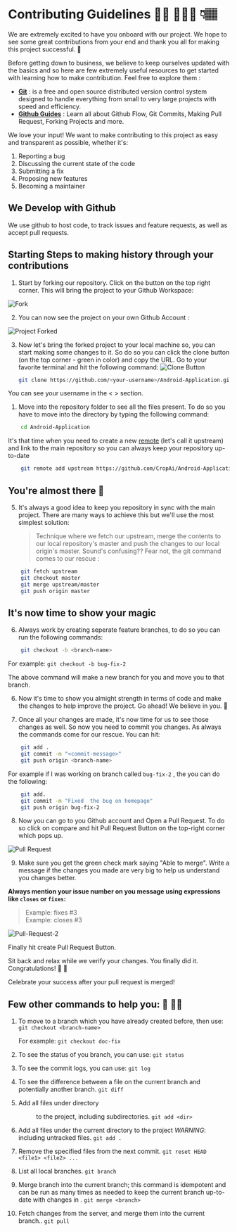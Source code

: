 # Contributing Guidelines 👼🏽 👩🏽‍💻 👇🏽

We are extremely excited to have you onboard with our project. We hope to see some great contributions from your end and thank you all for making this project successful. 🤗

Before getting down to business, we believe to keep ourselves updated with the basics and so here are few extremely useful resources to get started with learning how to make contribution. Feel free to explore them :

- **[Git](https://git-scm.com/)** : is a free and open source distributed version control system designed to handle everything from small to very large projects with speed and efficiency.
- **[Github Guides](https://guides.github.com)** : Learn all about Github Flow, Git Commits, Making Pull Request, Forking Projects and more.

We love your input! We want to make contributing to this project as easy and transparent as possible, whether it's:

1. Reporting a bug
2. Discussing the current state of the code
3. Submitting a fix
4. Proposing new features
5. Becoming a maintainer

## We Develop with Github

  We use github to host code, to track issues and feature requests, as well as accept pull requests.


## Starting Steps to making history through your contributions

1. Start by forking our repository. Click on the button on the top right corner. This will bring the project to your Github Workspace:

![Fork](https://user-images.githubusercontent.com/49617450/80520608-4e095680-89a7-11ea-854f-376e3f1987f0.png)


2. You can now see the project on your own Github Account :

![Project Forked](https://user-images.githubusercontent.com/49617450/80520782-8c9f1100-89a7-11ea-8723-34ab0b1ea6ee.png)


3. Now let's bring the forked project to your local machine so, you can start making some changes to it. So do so you can click the clone button (on the top corner - green  in color) and copy the URL. Go to your favorite terminal and hit the following command:
![Clone Button](https://user-images.githubusercontent.com/49617450/80521005-e7d10380-89a7-11ea-91c4-3c7a78ffb8d8.png)

   ```sh
   git clone https://github.com/<your-username>/Android-Application.git
   ```
You can see your username in the < > section.

1. Move into the repository folder to see all the files present. To do so you have to move into the directory by typing the following command:
```sh
    cd Android-Application
```

It's that time when you need to create a new [remote](https://git-scm.com/book/en/v2/Git-Basics-Working-with-Remotes) (let's call it upstream) and link to the main repository so you can always keep your repository up-to-date

```sh
    git remote add upstream https://github.com/CropAi/Android-Application.git
```

## You're almost there 👏

5. It's always a good idea to keep you repository in sync with the main project. There are many ways to achieve this but we'll use the most simplest solution:
   > Technique where we fetch our upstream, merge the contents to our local repository's master and push the changes to our local origin's master. Sound's confusing?? Fear not, the git command comes to our rescue :

```sh
    git fetch upstream
    git checkout master
    git merge upstream/master
    git push origin master
```

## It's now time to show your magic

6. Always work by creating seperate feature branches, to do so you can run the following commands:
```sh
    git checkout -b <branch-name>
```
For example: `git checkout -b bug-fix-2`

The above command will make a new branch for you and move you to that branch.


6. Now it's time to show you almight strength in terms of code and make the changes to help improve the project. Go ahead! We believe in you. 🤩

7. Once all your changes are made, it's now time for us to see those changes as well. So now you need to commit you changes. As always the commands come for our rescue. You can hit:
```sh
    git add .
    git commit -m "<commit-message>"
    git push origin <branch-name>
```
For example if I was working on branch called `bug-fix-2` , the you can do the following:
```sh
    git add.
    git commit -m "Fixed  the bug on homepage"
    git push origin bug-fix-2
```

8. Now you can go to you Github account and Open a Pull Request. To do so click on compare and hit Pull Request Button on the top-right corner which pops up.

![Pull Request](https://user-images.githubusercontent.com/49617450/78125935-5cf3fc00-742f-11ea-9927-887a38a916de.png)



9. Make sure you get the green check mark saying "Able to merge". Write a message if the changes you made are very big to help us understand you changes better. 

**Always mention your issue number on you message using expressions like `closes` or `fixes`:**
> Example:  fixes #3  
> Example: closes #3
    
![Pull-Request-2](https://user-images.githubusercontent.com/49617450/80521565-dccaa300-89a8-11ea-981a-f7d293e1ffcd.png)




Finally hit create Pull Request Button.

Sit back and relax while we verify your changes. You finally did it. Congratulations! 🙌 🤝

Celebrate your success after your pull request is merged!


## Few other commands to help you: 🧠 🤘🏻

1. To move to a branch which you have already created before, then use:  
     `git checkout <branch-name>`

    For example: `git checkout doc-fix`

2. To see the status of you branch, you can use:
     `git status`

3. To see the commit logs, you can use:
     `git log`

4. To see the difference between a file on the current branch and potentially another branch.
     `git diff`

5. Add all files under directory <dir> to the project, including subdirectories.
     `git add <dir>`

6. Add all files under the current directory to the project
    *WARNING*: including untracked files.
     `git add .`

7. Remove the specified files from the next commit.
     `git reset HEAD <file1> <file2> ... `

8. List all local branches.
     `git branch`

9. Merge branch <branch> into the current branch; this command is idempotent and can be run as many times as needed to keep the current branch up-to-date with changes in <branch>.
     `git merge <branch>`

10. Fetch changes from the server, and merge them into the current branch..
     `git pull`
  
